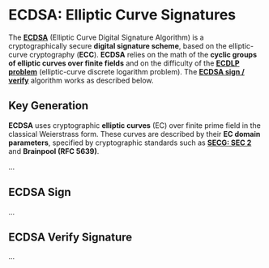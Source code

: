 # ECDSA: Elliptic Curve Signatures

The [**ECDSA**](https://en.wikipedia.org/wiki/Elliptic_Curve_Digital_Signature_Algorithm) \(Elliptic Curve Digital Signature Algorithm\) is a cryptographically secure **digital signature scheme**, based on the elliptic-curve cryptography \(**ECC**\). **ECDSA** relies on the math of the **cyclic groups of elliptic curves over finite fields** and on the difficulty of the [**ECDLP problem**](https://en.wikipedia.org/wiki/Elliptic-curve_cryptography#Rationale) \(elliptic-curve discrete logarithm problem\). The [**ECDSA sign / verify**](https://en.wikipedia.org/wiki/Elliptic_Curve_Digital_Signature_Algorithm) algorithm works as described below.

## Key Generation

**ECDSA** uses cryptographic **elliptic curves** \(EC\) over finite prime field in the classical Weierstrass form. These curves are described by their **EC domain parameters**, specified by cryptographic standards such as [**SECG: SEC 2**](http://www.secg.org/sec2-v2.pdf) and **Brainpool \(RFC 5639\)**.

...

## ECDSA Sign

...

## ECDSA Verify Signature

...



